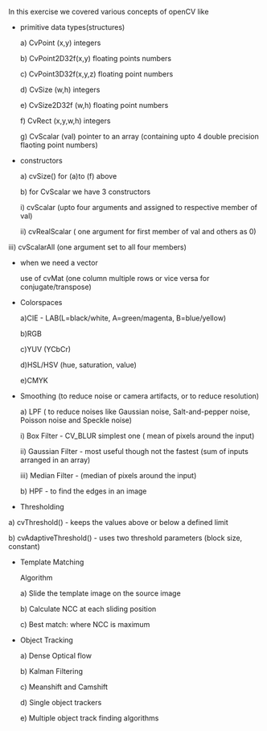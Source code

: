In this exercise we covered various concepts of openCV like 

- primitive data types(structures)
 
  a) CvPoint (x,y) integers  
  
  b) CvPoint2D32f(x,y) floating points numbers 
  
  c) CvPoint3D32f(x,y,z) floating point numbers
  
  d) CvSize (w,h) integers
  
  e) CvSize2D32f (w,h) floating point numbers
  
  f) CvRect (x,y,w,h) integers
  
  g) CvScalar (val) pointer to an array (containing upto 4 double precision flaoting point numbers)

- constructors

  a) cvSize() for (a)to (f) above
  
  b) for CvScalar we have 3 constructors
  
   i) cvScalar (upto four arguments and assigned to respective member of val)
   
  ii) cvRealScalar ( one argument for first member of val and others as 0)
  
 iii) cvScalarAll (one argument set to all four members)
 
- when we need a vector
 
   use of cvMat (one column multiple rows or vice versa for conjugate/transpose)
   
- Colorspaces

    a)CIE - LAB(L=black/white, A=green/magenta, B=blue/yellow)
    
    b)RGB 
    
    c)YUV (YCbCr)
    
    d)HSL/HSV (hue, saturation, value)
    
    e)CMYK
    
- Smoothing (to reduce noise or camera artifacts, or to reduce resolution)

  a) LPF ( to reduce noises like Gaussian noise, Salt-and-pepper noise, 
  Poisson noise and Speckle noise)
    
    i) Box Filter - CV_BLUR simplest one ( mean of pixels around the input)
   
   ii) Gaussian Filter - most useful though not the fastest (sum of inputs arranged in an array)
   
  iii) Median Filter - (median of pixels around the input)
  
  b) HPF - to find the edges in an image

- Thresholding

a) cvThreshold() - keeps the values above or below a defined limit

b) cvAdaptiveThreshold() - uses two threshold parameters (block size, constant)

- Template Matching

  Algorithm
  
  a) Slide the template image on the source image
   
  b) Calculate NCC at each sliding position

  c) Best match: where NCC is maximum

- Object Tracking

  a) Dense Optical flow
  
  b) Kalman Filtering
  
  c) Meanshift and Camshift
  
  d) Single object trackers
  
  e) Multiple object track finding algorithms
   
 
 
